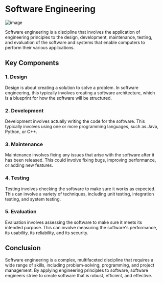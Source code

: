 # Software Engineering

![image](https://github.com/drshahizan/learn-github/assets/115357859/e5433a20-6a56-4c4a-b70d-2f9d62e1abe4)


Software engineering is a discipline that involves the application of engineering principles to the design, development, maintenance, testing, and evaluation of the software and systems that enable computers to perform their various applications.

## Key Components

### 1. Design
Design is about creating a solution to solve a problem. In software engineering, this typically involves creating a software architecture, which is a blueprint for how the software will be structured.

### 2. Development
Development involves actually writing the code for the software. This typically involves using one or more programming languages, such as Java, Python, or C++.

### 3. Maintenance
Maintenance involves fixing any issues that arise with the software after it has been released. This could involve fixing bugs, improving performance, or adding new features.

### 4. Testing
Testing involves checking the software to make sure it works as expected. This can involve a variety of techniques, including unit testing, integration testing, and system testing.

### 5. Evaluation
Evaluation involves assessing the software to make sure it meets its intended purpose. This can involve measuring the software's performance, its usability, its reliability, and its security.

## Conclusion

Software engineering is a complex, multifaceted discipline that requires a wide range of skills, including problem-solving, programming, and project management. By applying engineering principles to software, software engineers strive to create software that is robust, efficient, and effective.
